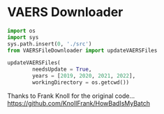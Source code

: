 # VAERS Downloader

```py
import os
import sys
sys.path.insert(0, './src')
from VAERSFileDownloader import updateVAERSFiles

updateVAERSFiles(
        needsUpdate = True,
        years = [2019, 2020, 2021, 2022],
        workingDirectory = os.getcwd())
```

Thanks to Frank Knoll for the original code... https://github.com/KnollFrank/HowBadIsMyBatch

